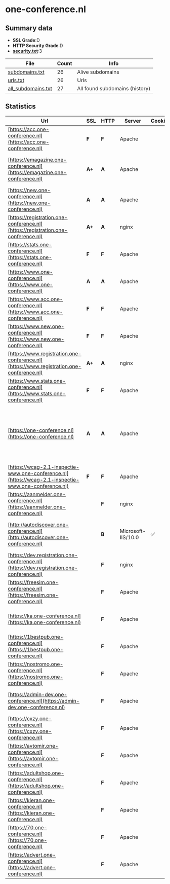 

# one-conference.nl
## Summary data


 - **SSL Grade**:D
 - **HTTP Security Grade**:D
 - **[security.txt](https://www.digitaleoverheid.nl/nieuws/standaard-security-txt-nu-verplicht-voor-overheid/)**:3


| File       | Count | Info |
|------------|-------|------|
|[subdomains.txt](/data/one-conference.nl/subdomains.txt)|26|Alive subdomains|
|[urls.txt](/data/one-conference.nl/urls.txt)|26|Urls|
|[all_subdomains.txt](/data/one-conference.nl/all_subdomains.txt)|27|All found subdomains (history)|


## Statistics


| Url | SSL | HTTP | Server | Cookie | HSTS | CORS | CTO | CSP | XFO | XXP | RP |FP| Tech |Title |
|--------|-------|-------|------|------|------|------|------|------|------|------|------|------|------|------|
|[https://acc.one-conference.nl](https://acc.one-conference.nl)| **F**| **F**|Apache| | | | | | | | :white_check_mark: | |Apache HTTP Server HSTS||
|[https://emagazine.one-conference.nl](https://emagazine.one-conference.nl)| **A+**| **A**|Apache| |:white_check_mark: | | |:warning: | :white_check_mark: | :white_check_mark: | :white_check_mark: | |Apache HTTP Server Bootstrap HSTS|One Magazine|
|[https://new.one-conference.nl](https://new.one-conference.nl)| **A**| **A**|Apache| |:white_check_mark: | | | :white_check_mark:| :white_check_mark: | :white_check_mark: | :white_check_mark: | |Apache HTTP Server HSTS||
|[https://registration.one-conference.nl](https://registration.one-conference.nl)| **A+**| **A**|nginx| |:white_check_mark: | :warning:| |:warning: | :white_check_mark: | :white_check_mark: | :white_check_mark: | |HSTS Nginx Plesk||
|[https://stats.one-conference.nl](https://stats.one-conference.nl)| **F**| **F**|Apache| | | | | | | | :white_check_mark: | |Apache HTTP Server HSTS||
|[https://www.one-conference.nl](https://www.one-conference.nl)| **A**| **A**|Apache| |:white_check_mark: | | | :white_check_mark:| :white_check_mark: | :white_check_mark: | :white_check_mark: | |Apache HTTP Server HSTS||
|[https://www.acc.one-conference.nl](https://www.acc.one-conference.nl)| **F**| **F**|Apache| | | | | | | | :white_check_mark: | |Apache HTTP Server HSTS||
|[https://www.new.one-conference.nl](https://www.new.one-conference.nl)| **F**| **F**|Apache| | | | | | | | :white_check_mark: | |Apache HTTP Server HSTS|301 Moved Perman...|
|[https://www.registration.one-conference.nl](https://www.registration.one-conference.nl)| **A+**| **A**|nginx| |:white_check_mark: | :warning:| |:warning: | :white_check_mark: | :white_check_mark: | :white_check_mark: | |HSTS Nginx Plesk||
|[https://www.stats.one-conference.nl](https://www.stats.one-conference.nl)| **F**| **F**|Apache| | | | | | | | :white_check_mark: | |Apache HTTP Server HSTS||
|[https://one-conference.nl](https://one-conference.nl)| **A**| **A**|Apache| |:white_check_mark: | | | :white_check_mark:| :white_check_mark: | :white_check_mark: | :white_check_mark: | |Apache HTTP Server HSTS MySQL PHP WordPress Yoast SEO:21.0|Home - One Confe...|
|[https://wcag-2.1-inspectie-www.one-conference.nl](https://wcag-2.1-inspectie-www.one-conference.nl)| **F**| **F**|Apache| | | | | | | | :white_check_mark: | |Apache HTTP Server HSTS||
|[https://aanmelder.one-conference.nl](https://aanmelder.one-conference.nl)| | **F**|nginx| | | | | | | | :white_check_mark: | |Nginx|404 Not Found|
|[http://autodiscover.one-conference.nl](http://autodiscover.one-conference.nl)| | **B**|Microsoft-IIS/10.0|:white_check_mark: |:white_check_mark: | | | | :white_check_mark: | :white_check_mark: | :white_check_mark: | |IIS:10.0 Microsoft ASP.NET Windows Server||
|[https://dev.registration.one-conference.nl](https://dev.registration.one-conference.nl)| | **F**|nginx| | | | | | | | :white_check_mark: | |Nginx|Momice|
|[https://freesim.one-conference.nl](https://freesim.one-conference.nl)| | **F**|Apache| | | | | | | | :white_check_mark: | |Apache HTTP Server HSTS||
|[https://ka.one-conference.nl](https://ka.one-conference.nl)| | **F**|Apache| | | | | | | | :white_check_mark: | |Apache HTTP Server HSTS||
|[https://1bestpub.one-conference.nl](https://1bestpub.one-conference.nl)| | **F**|Apache| | | | | | | | :white_check_mark: | |Apache HTTP Server HSTS||
|[https://nostromo.one-conference.nl](https://nostromo.one-conference.nl)| | **F**|Apache| | | | | | | | :white_check_mark: | |Apache HTTP Server HSTS||
|[https://admin-dev.one-conference.nl](https://admin-dev.one-conference.nl)| | **F**|Apache| | | | | | | | :white_check_mark: | |Apache HTTP Server HSTS||
|[https://cxzy.one-conference.nl](https://cxzy.one-conference.nl)| | **F**|Apache| | | | | | | | :white_check_mark: | |Apache HTTP Server HSTS||
|[https://avtomir.one-conference.nl](https://avtomir.one-conference.nl)| | **F**|Apache| | | | | | | | :white_check_mark: | |Apache HTTP Server HSTS||
|[https://adultshop.one-conference.nl](https://adultshop.one-conference.nl)| | **F**|Apache| | | | | | | | :white_check_mark: | |Apache HTTP Server HSTS||
|[https://kieran.one-conference.nl](https://kieran.one-conference.nl)| | **F**|Apache| | | | | | | | :white_check_mark: | |Apache HTTP Server HSTS||
|[https://70.one-conference.nl](https://70.one-conference.nl)| | **F**|Apache| | | | | | | | :white_check_mark: | |Apache HTTP Server HSTS||
|[https://advert.one-conference.nl](https://advert.one-conference.nl)| | **F**|Apache| | | | | | | | :white_check_mark: | |Apache HTTP Server HSTS||

